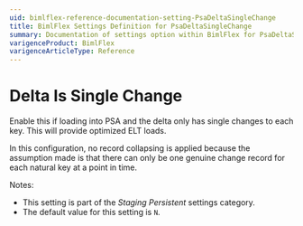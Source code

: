 ```yaml
---
uid: bimlflex-reference-documentation-setting-PsaDeltaSingleChange
title: BimlFlex Settings Definition for PsaDeltaSingleChange
summary: Documentation of settings option within BimlFlex for PsaDeltaSingleChange
varigenceProduct: BimlFlex
varigenceArticleType: Reference
---
```


# Delta Is Single Change

Enable this if loading into PSA and the delta only has single changes to each key. This will provide optimized ELT loads.

In this configuration, no record collapsing is applied because the assumption made is that there can only be one genuine change record for each natural key at a point in time.

Notes:

* This setting is part of the *Staging Persistent* settings category.
* The default value for this setting is `N`.

